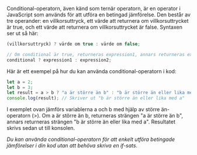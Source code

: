 Conditional-operatorn, även känd som ternär operatorn, är en operator i JavaScript som används för att utföra en betingad jämförelse. Den består av tre operander: en villkorsuttryck, ett värde att returnera om villkorsuttrycket är true, och ett värde att returnera om villkorsuttrycket är false. Syntaxen ser ut så här:

```js
(villkorsuttryck) ? värde om true : värde om false;

// Om conditional är true, returneras expression1, annars returneras expression2.
conditional ? expression1 : expression2;
```

Här är ett exempel på hur du kan använda conditional-operatorn i kod:

```js
let a = 2;
let b = 3;
let result = a > b ? "a är större än b" : "b är större än eller lika med a";
console.log(result); // Skriver ut "b är större än eller lika med a"
```

I exemplet ovan jämförs variablerna a och b med hjälp av större än-operatorn (>). Om a är större än b, returneras strängen "a är större än b", annars returneras strängen "b är större än eller lika med a". Resultatet skrivs sedan ut till konsolen.

_Du kan använda conditional-operatorn för att enkelt utföra betingade jämförelser i din kod utan att behöva skriva en if-sats._
